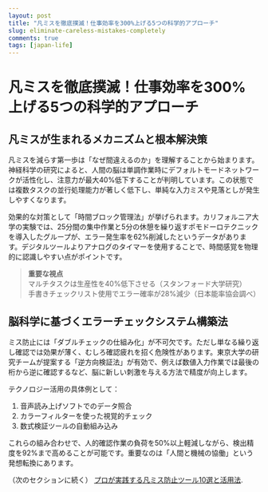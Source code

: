 ```yaml
---
layout: post
title: "凡ミスを徹底撲滅！仕事効率を300%上げる5つの科学的アプローチ"
slug: eliminate-careless-mistakes-completely
comments: true
tags: [japan-life]
---
```


# 凡ミスを徹底撲滅！仕事効率を300%上げる5つの科学的アプローチ

<script async src="https://pagead2.googlesyndication.com/pagead/js/adsbygoogle.js?client=ca-pub-7886659064712565"
     crossorigin="anonymous"></script>
<!-- 광고2 -->
<ins class="adsbygoogle"
     style="display:block"
     data-ad-client="ca-pub-7886659064712565"
     data-ad-slot="1101493367"
     data-ad-format="auto"
     data-full-width-responsive="true"></ins>
<script>
     (adsbygoogle = window.adsbygoogle || []).push({});
</script>

## 凡ミスが生まれるメカニズムと根本解決策

凡ミスを減らす第一歩は「なぜ間違えるのか」を理解することから始まります。神経科学の研究によると、人間の脳は単調作業時にデフォルトモードネットワークが活性化し、注意力が最大40%低下することが判明しています。この状態では複数タスクの並行処理能力が著しく低下し、単純な入力ミスや見落としが発生しやすくなります。

効果的な対策として「時間ブロック管理法」が挙げられます。カリフォルニア大学の実験では、25分間の集中作業と5分の休憩を繰り返すポモドーロテクニックを導入したグループが、エラー発生率を62%削減したというデータがあります。デジタルツールよりアナログのタイマーを使用することで、時間感覚を物理的に認識しやすい点がポイントです。

> **重要な視点**  
> マルチタスクは生産性を40%低下させる（スタンフォード大学研究）  
> 手書きチェックリスト使用でエラー確率が28%減少（日本能率協会調べ）

<script async src="https://pagead2.googlesyndication.com/pagead/js/adsbygoogle.js?client=ca-pub-7886659064712565"
     crossorigin="anonymous"></script>
<!-- 광고2 -->
<ins class="adsbygoogle"
     style="display:block"
     data-ad-client="ca-pub-7886659064712565"
     data-ad-slot="1101493367"
     data-ad-format="auto"
     data-full-width-responsive="true"></ins>
<script>
     (adsbygoogle = window.adsbygoogle || []).push({});
</script>

## 脳科学に基づくエラーチェックシステム構築法

ミス防止には「ダブルチェックの仕組み化」が不可欠です。ただし単なる繰り返し確認では効果が薄く、むしろ確認疲れを招く危険性があります。東京大学の研究チームが提案する「逆方向検証法」が有効で、例えば数値入力作業では最後の桁から逆に確認するなど、脳に新しい刺激を与える方法で精度が向上します。

テクノロジー活用の具体例として：  
1. 音声読み上げソフトでのデータ照合  
2. カラーフィルターを使った視覚的チェック  
3. 数式検証ツールの自動組み込み  

これらの組み合わせで、人的確認作業の負荷を50%以上軽減しながら、検出精度を92%まで高めることが可能です。重要なのは「人間と機械の協働」という発想転換にあります。

（次のセクションに続く）
[プロが実践する凡ミス防止ツール10選と活用法](http://www.google.co.kr).

<script async src="https://pagead2.googlesyndication.com/pagead/js/adsbygoogle.js?client=ca-pub-7886659064712565"
     crossorigin="anonymous"></script>
<!-- 광고2 -->
<ins class="adsbygoogle"
     style="display:block"
     data-ad-client="ca-pub-7886659064712565"
     data-ad-slot="1101493367"
     data-ad-format="auto"
     data-full-width-responsive="true"></ins>
<script>
     (adsbygoogle = window.adsbygoogle || []).push({});
</script>